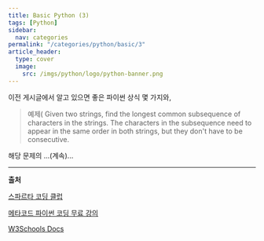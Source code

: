 ```yaml
---
title: Basic Python (3)
tags: [Python]
sidebar:
  nav: categories
permalink: "/categories/python/basic/3"
article_header:
  type: cover
  image:
    src: /imgs/python/logo/python-banner.png
---
```


<!--more -->

이전 게시글에서 알고 있으면 좋은 파이썬 상식 몇 가지와,

> 예제&#40; Given two strings, find the longest common subsequence of characters in the strings. The characters in the subsequence need to appear in the same order in both strings, but they don't have to be consecutive.

해당 문제의 ...(계속)...

---

**출처**

[스파르타 코딩 클럽](https://spartacodingclub.kr/)

[메타코드 파이썬 코딩 무료 강의](https://www.youtube.com/watch?v=H3u2HtYGITQ&list=PL7SDcmtbDTTy7l8qYMuqHhS3inKGLTmLy)

[W3Schools Docs](https://www.w3schools.com/)
